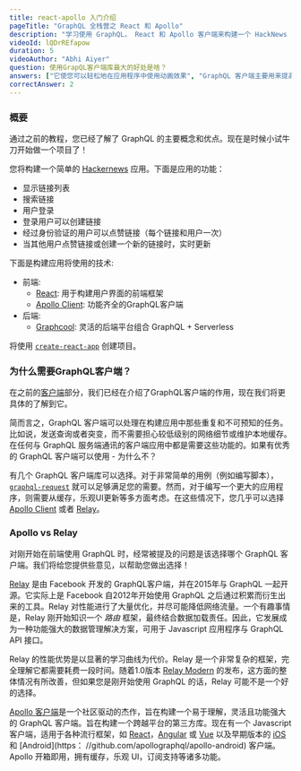 ```yaml
---
title: react-apollo 入门介绍
pageTitle: "GraphQL 全栈营之 React 和 Apollo"
description: "学习使用 GraphQL， React 和 Apollo 客户端来构建一个 HackNews 克隆应用，前端使用 create-react-app 后端使用 Graphcool 服务。"
videoId: lQDrREfapow
duration: 5
videoAuthor: "Abhi Aiyer"
question: 使用GrapQL客户端库最大的好处是啥？
answers: ["它使您可以轻松地在应用程序中使用动画效果", "GraphQL 客户端主要用来提高安全性", "避免了自己实现基础设施代码和网络缓存", "GraphQL 客户端没有提供什么，但使用第三方库总是好的"]
correctAnswer: 2
---
```



### 概要

通过之前的教程，您已经了解了 GraphQL 的主要概念和优点。现在是时候小试牛刀开始做一个项目了！

您将构建一个简单的 [Hackernews](https://news.ycombinator.com/) 应用。下面是应用的功能：

- 显示链接列表
- 搜索链接
- 用户登录
- 登录用户可以创建链接
- 经过身份验证的用户可以点赞链接（每个链接和用户一次）
- 当其他用户点赞链接或创建一个新的链接时，实时更新

下面是构建应用将使用的技术:

- 前端:
    - [React](https://facebook.github.io/react/): 用于构建用户界面的前端框架
    - [Apollo Client](https://github.com/apollographql/apollo-client): 功能齐全的GraphQL客户端
- 后端:
    - [Graphcool](https://www.graph.cool/): 灵活的后端平台组合 GraphQL + Serverless

将使用 [`create-react-app`](https://github.com/facebookincubator/create-react-app) 创建项目。

### 为什么需要GraphQL客户端？

在之前的[客户端](/advanced/0-clients/)部分，我们已经在介绍了GraphQL客户端的作用，现在我们将更具体的了解到它。

简而言之，GraphQL 客户端可以处理在构建应用中那些重复和不可预知的任务。比如说，发送查询或者突变，而不需要担心较低级别的网络细节或维护本地缓存。在任何与 GraphQL 服务端通讯的客户端应用中都是需要这些功能的。如果有优秀的 GraphQL 客户端可以使用 - 为什么不？

有几个 GraphQL 客户端库可以选择。对于非常简单的用例（例如编写脚本），[`graphql-request`](https://github.com/graphcool/graphql-request) 就可以足够满足您的需要。然而，对于编写一个更大的应用程序，则需要从缓存，乐观UI更新等多方面考虑。在这些情况下，您几乎可以选择 [Apollo Client](https://github.com/apollographql/apollo-client) 或者 [Relay](https://facebook.github.io/relay/)。

### Apollo vs Relay

对刚开始在前端使用 GraphQL 时，经常被提及的问题是该选择哪个 GraphQL 客户端。我们将给您提供些意见，以帮助您做出选择！

[Relay](https://facebook.github.io/relay/) 是由 Facebook 开发的 GraphQL客户端，并在2015年与 GraphQL 一起开源。它实际上是 Facebook 自2012年开始使用 GraphQL 之后通过积累而衍生出来的工具。Relay 对性能进行了大量优化，并尽可能降低网络流量。一个有趣事情是，Relay 刚开始知识一个 _路由_ 框架，最终结合数据加载责任。因此，它发展成为一种功能强大的数据管理解决方案，可用于 Javascript 应用程序与 GraphQL API 接口。

Relay 的性能优势是以显著的学习曲线为代价。Relay 是一个非常复杂的框架，完全理解它都需要耗费一段时间。随着1.0版本 [Relay Modern](https://facebook.github.io/relay/docs/relay-modern.html) 的发布，这方面的整体情况有所改善，但如果您是刚开始使用 GraphQL 的话，Relay 可能不是一个好的选择。

[Apollo 客户端](https://github.com/apollographql/apollo-client)是一个社区驱动的杰作，旨在构建一个易于理解，灵活且功能强大的 GraphQL 客户端。旨在构建一个跨越平台的第三方库。现在有一个 Javascript 客户端，适用于各种流行框架，如 [React](https://github.com/apollographql/react-apollo)，[Angular](https://github.com/apollographql/apollo-angular) 或 [Vue](https://github.com/Akryum/vue-apollo) 以及早期版本的 [iOS](https://github.com/apollographql/apollo-ios) 和 [Android](https： //github.com/apollographql/apollo-android) 客户端。Apollo 开箱即用，拥有缓存，乐观 UI，订阅支持等诸多功能。
